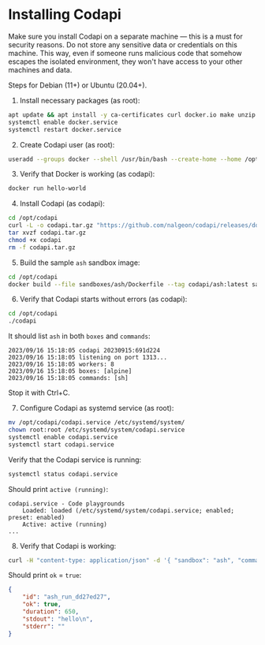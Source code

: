 # Installing Codapi

Make sure you install Codapi on a separate machine — this is a must for security reasons. Do not store any sensitive data or credentials on this machine. This way, even if someone runs malicious code that somehow escapes the isolated environment, they won't have access to your other machines and data.

Steps for Debian (11+) or Ubuntu (20.04+).

1. Install necessary packages (as root):

```sh
apt update && apt install -y ca-certificates curl docker.io make unzip
systemctl enable docker.service
systemctl restart docker.service
```

2. Create Codapi user (as root):

```sh
useradd --groups docker --shell /usr/bin/bash --create-home --home /opt/codapi codapi
```

3. Verify that Docker is working (as codapi):

```sh
docker run hello-world
```

4. Install Codapi (as codapi):

```sh
cd /opt/codapi
curl -L -o codapi.tar.gz "https://github.com/nalgeon/codapi/releases/download/v0.10.0/codapi_0.10.0_linux_amd64.tar.gz"
tar xvzf codapi.tar.gz
chmod +x codapi
rm -f codapi.tar.gz
```

5. Build the sample `ash` sandbox image:

```sh
cd /opt/codapi
docker build --file sandboxes/ash/Dockerfile --tag codapi/ash:latest sandboxes/ash
```

6. Verify that Codapi starts without errors (as codapi):

```sh
cd /opt/codapi
./codapi
```

It should list `ash` in both `boxes` and `commands`:

```
2023/09/16 15:18:05 codapi 20230915:691d224
2023/09/16 15:18:05 listening on port 1313...
2023/09/16 15:18:05 workers: 8
2023/09/16 15:18:05 boxes: [alpine]
2023/09/16 15:18:05 commands: [sh]
```

Stop it with Ctrl+C.

7. Configure Codapi as systemd service (as root):

```sh
mv /opt/codapi/codapi.service /etc/systemd/system/
chown root:root /etc/systemd/system/codapi.service
systemctl enable codapi.service
systemctl start codapi.service
```

Verify that the Codapi service is running:

```sh
systemctl status codapi.service
```

Should print `active (running)`:

```
codapi.service - Code playgrounds
    Loaded: loaded (/etc/systemd/system/codapi.service; enabled; preset: enabled)
    Active: active (running)
...
```

8. Verify that Codapi is working:

```sh
curl -H "content-type: application/json" -d '{ "sandbox": "ash", "command": "run", "files": {"": "echo hello" }}' http://localhost:1313/v1/exec
```

Should print `ok` = `true`:

```json
{
    "id": "ash_run_dd27ed27",
    "ok": true,
    "duration": 650,
    "stdout": "hello\n",
    "stderr": ""
}
```
